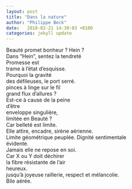 ```yaml
---
layout: post
title: "Dans la nature"
author: "Philippe Beck"
date:   2018-02-21 14:30:03 +0100
categories: jekyll update
---
```


Beauté promet bonheur ? Hein ?  
Dans “Hein”, sentez la tendreté  
Promesse est  
trame à l’état d’esquisse.  
Pourquoi la gravité  
des défileuses, le port serré.  
pinces à linge sur le fil  
grand flux d’allures ?  
Est-ce à cause de la peine  
d’être  
enveloppe singulière,  
limitée en Beauté ?  
Car belleté est limite.  
Elle attire, encadre, sirène aérienne.  
Limite géométrique peuplée. Dignité sentimentale  
évidente.  
Jamais elle ne repose en soi.  
Car X ou Y doit déchirer  
la fibre résistante de l’air  
heureux.  
jusqu’à joyeuse raillerie, respect et mélancolie.  
Bile aérée.
